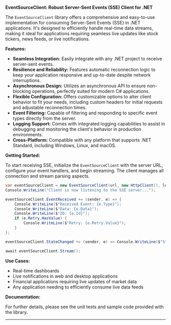 **EventSourceClient: Robust Server-Sent Events (SSE) Client for .NET**

The `EventSourceClient` library offers a comprehensive and easy-to-use implementation for consuming Server-Sent Events (SSE) in .NET applications. It's designed to efficiently handle real-time data streams, making it ideal for applications requiring seamless live updates like stock tickers, news feeds, or live notifications.

**Features:**

- **Seamless Integration:** Easily integrate with any .NET project to receive server-sent events.
- **Resilience and Reliability:** Features automatic reconnection logic to keep your application responsive and up-to-date despite network interruptions.
- **Asynchronous Design:** Utilizes an asynchronous API to ensure non-blocking operations, perfectly suited for modern C# applications.
- **Flexible Configuration:** Offers customizable options to alter client behavior to fit your needs, including custom headers for initial requests and adjustable reconnection times.
- **Event Filtering:** Capable of filtering and responding to specific event types directly from the server.
- **Logging Support:** Comes with integrated logging capabilities to assist in debugging and monitoring the client's behavior in production environments.
- **Cross-Platform:** Compatible with any platform that supports .NET Standard, including Windows, Linux, and macOS.

**Getting Started:**

To start receiving SSE, initialize the `EventSourceClient` with the server URL, configure your event handlers, and begin streaming. The client manages all connection and stream parsing aspects.

```csharp
var eventSourceClient = new EventSourceClient(url, new HttpClient(), logger, new EventSourceExtraOptions());
Console.WriteLine("Client is now listening to the SSE server...");

eventSourceClient.EventReceived += (sender, e) => {
    Console.WriteLine($"Received Event: {e.Type}");
    Console.WriteLine($"Data: {e.Data}");
    Console.WriteLine($"ID: {e.Id}");
    if (e.Retry.HasValue) {
        Console.WriteLine($"Retry: {e.Retry.Value}");
    }
};

eventSourceClient.StateChanged += (sender, e) => Console.WriteLine($"State Changed: {e.ReadyState}");

await eventSourceClient.Stream();
```

**Use Cases:**

- Real-time dashboards
- Live notifications in web and desktop applications
- Financial applications requiring live updates of market data
- Any application needing to efficiently consume live data feeds

**Documentation:**

For further details, please see the unit tests and sample code provided with the library.

---